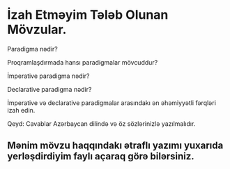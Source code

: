 # İzah Etməyim Tələb Olunan Mövzular.
Paradigma nədir?

Proqramlaşdırmada hansı paradigmalar mövcuddur?

İmperative paradigma nədir?

Declarative paradigma nədir?

İmperative və declarative paradigmalar arasındakı ən əhəmiyyətli fərqləri izah edin.

Qeyd: Cavablar Azərbaycan dilində və öz sözlərinizlə yazılmalıdır. 


## Mənim mövzu haqqındakı ətraflı yazımı yuxarıda yerləşdirdiyim faylı açaraq görə bilərsiniz.
